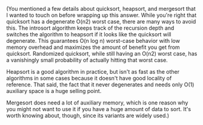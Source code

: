 (You mentioned a few details about quicksort, heapsort, and mergesort that I wanted to touch on before wrapping up this answer. While you're right that quicksort has a degenerate O(n2) worst case, there are many ways to avoid this. The introsort algorithm keeps track of the recursion depth and switches the algorithm to heapsort if it looks like the quicksort will degenerate. This guarantees O(n log n) worst-case behavior with low memory overhead and maximizes the amount of benefit you get from quicksort. Randomized quicksort, while still having an O(n2) worst case, has a vanishingly small probability of actually hitting that worst case.

Heapsort is a good algorithm in practice, but isn't as fast as the other algorithms in some cases because it doesn't have good locality of reference. That said, the fact that it never degenerates and needs only O(1) auxiliary space is a huge selling point.

Mergesort does need a lot of auxiliary memory, which is one reason why you might not want to use it if you have a huge amount of data to sort. It's worth knowing about, though, since its variants are widely used.)
